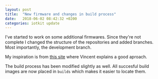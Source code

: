 ```yaml
---
layout: post
title:  "New firmware and changes in build process"
date:   2018-06-02 08:42:32 +0200
categories: iotkit update
---
```

I've started to work on some additional firmwares. Since they're not complete I changed the structure of the repositories and added branches.
Most importantly, the development branch.

My inspiration is from [this site](https://nvie.com/posts/a-successful-git-branching-model/) where Vincent explains a good aproach.

The build process has been modified slightly as well. All succesful build images are now placed in `builds` which makes it easier to locate them.
